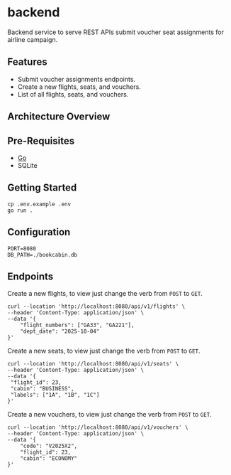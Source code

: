 # backend

Backend service to serve REST APIs submit voucher seat assignments for airline campaign.

## Features

- Submit voucher assignments endpoints.
- Create a new flights, seats, and vouchers.
- List of all flights, seats, and vouchers.

## Architecture Overview

## Pre-Requisites

- [Go](https://go.dev/doc/install)
- SQLite

## Getting Started

```shell
cp .env.example .env
go run .
```

## Configuration

```
PORT=8080
DB_PATH=./bookcabin.db
```

## Endpoints

Create a new flights, to view just change the verb from `POST` to `GET`.

```shell
curl --location 'http://localhost:8080/api/v1/flights' \
--header 'Content-Type: application/json' \
--data '{
    "flight_numbers": ["GA33", "GA221"],
    "dept_date": "2025-10-04"
}'
```

Create a new seats, to view just change the verb from `POST` to `GET`.

```shell
curl --location 'http://localhost:8080/api/v1/seats' \
--header 'Content-Type: application/json' \
--data '{
 "flight_id": 23,
 "cabin": "BUSINESS",
 "labels": ["1A", "1B", "1C"]   
}'
```

Create a new vouchers, to view just change the verb from `POST` to `GET`.

```shell
curl --location 'http://localhost:8080/api/v1/vouchers' \
--header 'Content-Type: application/json' \
--data '{
    "code": "V2025X2",
    "flight_id": 23,
    "cabin": "ECONOMY"
}'
```
